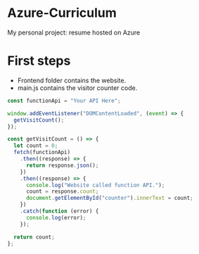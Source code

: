 # Azure-Curriculum

My personal project: resume hosted on Azure

# First steps

- Frontend folder contains the website.
- main.js contains the visitor counter code.

```js
const functionApi = "Your API Here";

window.addEventListener("DOMContentLoaded", (event) => {
  getVisitCount();
});

const getVisitCount = () => {
  let count = 0;
  fetch(functionApi)
    .then((response) => {
      return response.json();
    })
    .then((response) => {
      console.log("Website called function API.");
      count = response.count;
      document.getElementById("counter").innerText = count;
    })
    .catch(function (error) {
      console.log(error);
    });

  return count;
};
```
